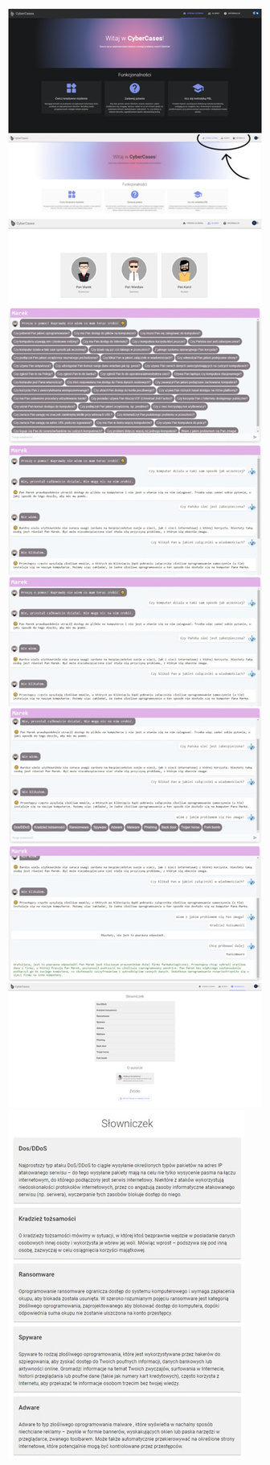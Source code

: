 <p align="center">

  ![alt text](https://github.com/Sarneusz/CyberCases/blob/main/frontend/screenshots/Obraz1.png)
  </br>
  ![alt text](https://github.com/Sarneusz/CyberCases/blob/main/frontend/screenshots/Obraz2.png)
  </br>
  ![alt text](https://github.com/Sarneusz/CyberCases/blob/main/frontend/screenshots/Obraz3.png)
  </br>
  ![alt text](https://github.com/Sarneusz/CyberCases/blob/main/frontend/screenshots/Obraz4.jpg)
  </br>
  ![alt text](https://github.com/Sarneusz/CyberCases/blob/main/frontend/screenshots/Obraz5.jpg)
  </br>
  ![alt text](https://github.com/Sarneusz/CyberCases/blob/main/frontend/screenshots/Obraz5.jpg)
  </br>
  ![alt text](https://github.com/Sarneusz/CyberCases/blob/main/frontend/screenshots/Obraz6.jpg)
  </br>
  ![alt text](https://github.com/Sarneusz/CyberCases/blob/main/frontend/screenshots/Obraz8.jpg)
  </br>
  ![alt text](https://github.com/Sarneusz/CyberCases/blob/main/frontend/screenshots/Obraz9.png)
  </br>
  ![alt text](https://github.com/Sarneusz/CyberCases/blob/main/frontend/screenshots/Obraz10.jpg)

</p>
